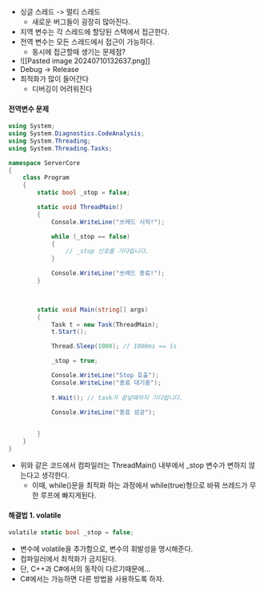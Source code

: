 - 싱글 스레드 -> 멀티 스레드
	- 새로운 버그들이 굉장히 많아진다.
- 지역 변수는 각 스레드에 할당된 스택에서 접근한다.
- 전역 변수는 모든 스레드에서 접근이 가능하다.
	- 동시에 접근할때 생기는 문제점?
- ![[Pasted image 20240710132637.png]]
- Debug -> Release 
- 최적화가 많이 들어간다
	- 디버깅이 어려워진다

#### 전역변수 문제
```cs
using System;
using System.Diagnostics.CodeAnalysis;
using System.Threading;
using System.Threading.Tasks;

namespace ServerCore
{
    class Program
    {
        static bool _stop = false;

        static void ThreadMain()
        {
            Console.WriteLine("쓰레드 시작!");

            while (_stop == false)
            {
                // _stop 신호를 기다립니다.
            }

            Console.WriteLine("쓰레드 종료!");
        }

        

        static void Main(string[] args)
        {
            Task t = new Task(ThreadMain);
            t.Start();

            Thread.Sleep(1000); // 1000ms == 1s 

            _stop = true;

            Console.WriteLine("Stop 호출");
            Console.WriteLine("종료 대기중");
            
            t.Wait(); // task가 끝날때까지 기다립니다.
            
            Console.WriteLine("종료 성공");


        }
    }
}

```
- 위와 같은 코드에서 컴파일러는 ThreadMain() 내부에서 _stop 변수가 변하지 않는다고 생각한다.
	- 이때, while()문을 최적화 하는 과정에서 while(true)형으로 바꿔 쓰레드가 무한 루프에 빠지게된다.
#### 해결법 1. volatile

```cs
volatile static bool _stop = false;
```
- 변수에 volatile을 추가함으로, 변수의 휘발성을 명시해준다.
- 컴파일러에서 최적화가 금지된다.
- 단, C++과 C#에서의 동작이 다르기때문에...
- C#에서는 가능하면 다른 방법을 사용하도록 하자.
